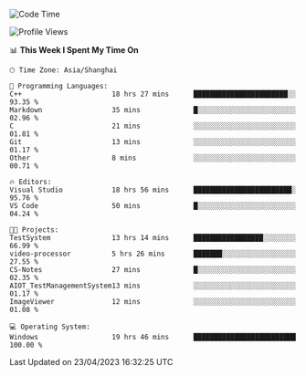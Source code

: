 <!--START_SECTION:waka-->
![Code Time](http://img.shields.io/badge/Code%20Time-882%20hrs%2041%20mins-blue)

![Profile Views](http://img.shields.io/badge/Profile%20Views-6-blue)

📊 **This Week I Spent My Time On** 

```text
🕑︎ Time Zone: Asia/Shanghai

💬 Programming Languages: 
C++                      18 hrs 27 mins      ███████████████████████░░   93.35 % 
Markdown                 35 mins             █░░░░░░░░░░░░░░░░░░░░░░░░   02.96 % 
C                        21 mins             ░░░░░░░░░░░░░░░░░░░░░░░░░   01.81 % 
Git                      13 mins             ░░░░░░░░░░░░░░░░░░░░░░░░░   01.17 % 
Other                    8 mins              ░░░░░░░░░░░░░░░░░░░░░░░░░   00.71 % 

🔥 Editors: 
Visual Studio            18 hrs 56 mins      ████████████████████████░   95.76 % 
VS Code                  50 mins             █░░░░░░░░░░░░░░░░░░░░░░░░   04.24 % 

🐱‍💻 Projects: 
TestSystem               13 hrs 14 mins      █████████████████░░░░░░░░   66.99 % 
video-processor          5 hrs 26 mins       ███████░░░░░░░░░░░░░░░░░░   27.55 % 
CS-Notes                 27 mins             █░░░░░░░░░░░░░░░░░░░░░░░░   02.35 % 
AIOT_TestManagementSystem13 mins             ░░░░░░░░░░░░░░░░░░░░░░░░░   01.17 % 
ImageViewer              12 mins             ░░░░░░░░░░░░░░░░░░░░░░░░░   01.08 % 

💻 Operating System: 
Windows                  19 hrs 46 mins      █████████████████████████   100.00 % 
```


 Last Updated on 23/04/2023 16:32:25 UTC
<!--END_SECTION:waka-->